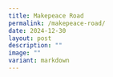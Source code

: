```yaml
---
title: Makepeace Road
permalink: /makepeace-road/
date: 2024-12-30
layout: post
description: ""
image: ""
variant: markdown
---
```

